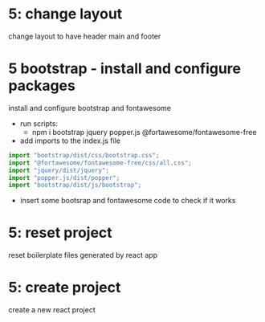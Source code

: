 # 5: change layout

change layout to have header main and footer

# 5 bootstrap - install and configure packages

install and configure bootstrap and fontawesome

- run scripts:
  - npm i bootstrap jquery popper.js @fortawesome/fontawesome-free
- add imports to the index.js file

```javascript
import "bootstrap/dist/css/bootstrap.css";
import "@fortawesome/fontawesome-free/css/all.css";
import "jquery/dist/jquery";
import "popper.js/dist/popper";
import "bootstrap/dist/js/bootstrap";
```

- insert some bootsrap and fontawesome code to check if it works

# 5: reset project

reset boilerplate files generated by react app

# 5: create project

create a new react project
